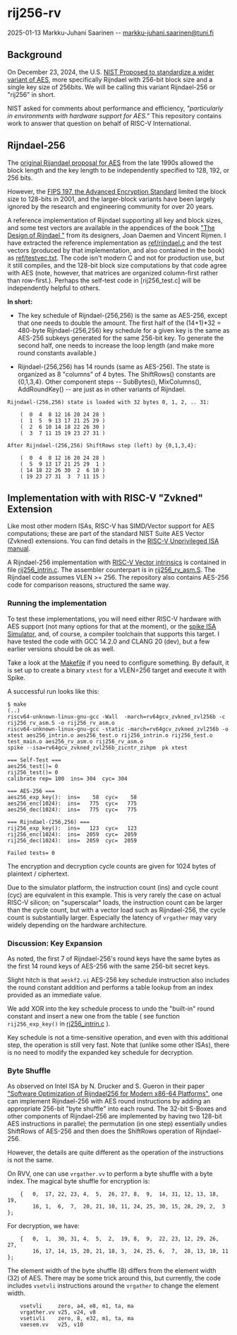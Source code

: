 #   rij256-rv

2025-01-13  Markku-Juhani Saarinen -- markku-juhani.saarinen@tuni.fi


##  Background

On December 23, 2024, the U.S. [NIST Proposed to standardize a wider variant of AES](https://csrc.nist.gov/news/2024/nist-proposes-to-standardize-wider-variant-of-aes),
more specifically Rijndael with 256-bit block size and a single key size of
256bits. We will be calling this variant Rijndael-256 or "rij256" in short.

NIST asked for comments about performance and efficiency,
_"particularly in environments with hardware support for AES."_
This repository contains work to answer that question on behalf
of RISC-V International.


##  Rijndael-256

The [original Rijandael proposal for AES](https://csrc.nist.gov/csrc/media/projects/cryptographic-standards-and-guidelines/documents/aes-development/rijndael-ammended.pdf)
from the late 1990s allowed the block length and the key length to be
independently specified to 128, 192, or 256 bits.

However, the [FIPS 197, the Advanced Encryption Standard](https://doi.org/10.6028/NIST.FIPS.197-upd1) limited the block size to 128-bits in 2001, and the larger-block variants have been largely ignored by the research and engineering community for over 20 years.

A reference implementation of Rijndael supporting all key and block sizes,
and some test vectors are available in the appendices of the book
["The Design of Rijndael "](https://doi.org/10.1007/978-3-662-60769-5) from
its designers, Joan Daemen and Vincent Rijmen. I have extracted the
reference implementation as [ref/rijndael.c](ref/rijndael.c) and the test
vectors (produced by that implementation, and also contained in the book)
as [ref/testvec.txt](ref/testvec.txt). The code isn't modern C and
not for production use, but it still compiles, and the 128-bit block size
computations by that code agree with AES (note, however, that matrices are
organized column-first rather than row-first.). Perhaps the self-test code
in [rij256_test.c] will be independently helpful to others.

**In short:**

*   The key schedule of Rijndael-(256,256) is the same as AES-256, except
that one needs to double the amount. The first half of the
(14+1)*32 = 480-byte Rijndael-(256,256) key schedule for a given key is the
same as AES-256 subkeys generated for the same 256-bit key.
To generate the second half, one needs to increase the loop length
(and make more round constants available.)

*   Rijndael-(256,256) has 14 rounds (same as AES-256). The state is
organized as 8 "columns" of 4 bytes. The ShiftRows() constants are {0,1,3,4}.
Other component steps -- SubBytes(), MixColumns(), AddRoundKey() --
are just as in other variants of Rijndael.

```
Rijndael-(256,256) state is loaded with 32 bytes 0, 1, 2, .. 31:

    (  0  4  8 12 16 20 24 28 )
    (  1  5  9 13 17 21 25 29 )
    (  2  6 10 14 18 22 26 30 )
    (  3  7 11 15 19 23 27 31 )

After Rijndael-(256,256) ShiftRows step (left) by {0,1,3,4}:

    (  0  4  8 12 16 20 24 28 )
    (  5  9 13 17 21 25 29  1 )
    ( 14 18 22 26 30  2  6 10 )
    ( 19 23 27 31  3  7 11 15 )
```

##  Implementation with with RISC-V "Zvkned" Extension

Like most other modern ISAs, RISC-V has SIMD/Vector support for AES
computations; these are part of the standard NIST Suite AES Vector (Zvkned)
extensions. You can find details in the
[RISC-V Unprivileged ISA manual](https://github.com/riscv/riscv-isa-manual).

A Rijndael-256 implementation with
[RISC-V Vector intrinsics](https://dzaima.github.io/intrinsics-viewer/)
is contained in file [rij256_intrin.c](rij256_intrin.c).
The assembler counterpart is in [rij256_rv_asm.S](rij256_rv_asm.S).
The Rijndael code assumes VLEN >= 256. The repository also contains AES-256
code for comparison reasons, structured the same way.


### Running the implementation

To test these implementations, you will need either RISC-V hardware with
AES support (not many options for that at the moment), or the
[spike ISA Simulator](https://github.com/riscv-software-src/riscv-isa-sim),
and, of course, a compiler toolchain that supports this target. I have tested
the code with GCC 14.2.0 and CLANG 20 (dev), but a few earlier versions should
be ok as well.

Take a look at the [Makefile](Makefile) if you need to configure something.
By default, it is set up to create a binary `xtest` for a VLEN=256 target
and execute it with Spike.

A successful run looks like this:
```
$ make
(..)
riscv64-unknown-linux-gnu-gcc -Wall  -march=rv64gcv_zvkned_zvl256b -c rij256_rv_asm.S -o rij256_rv_asm.o
riscv64-unknown-linux-gnu-gcc -static -march=rv64gcv_zvkned_zvl256b -o xtest aes256_intrin.o aes256_test.o rij256_intrin.o rij256_test.o test_main.o aes256_rv_asm.o rij256_rv_asm.o
spike --isa=rv64gcv_zvkned_zvl256b_zicntr_zihpm  pk xtest

=== Self-Test ===
aes256_test()= 0
rij256_test()= 0
calibrate rep= 100  ins= 304  cyc= 304

=== AES-256 ===
aes256_exp_key():  ins=    58  cyc=    58
aes256_enc(1024):  ins=   775  cyc=   775
aes256_dec(1024):  ins=   775  cyc=   775

=== Rijndael-(256,256) ===
rij256_exp_key():  ins=   123  cyc=   123
rij256_enc(1024):  ins=  2059  cyc=  2059
rij256_dec(1024):  ins=  2059  cyc=  2059

Failed tests= 0
```
The encryption and decryption cycle counts are given for 1024 bytes of
plaintext / ciphertext.

Due to the simulator platform, the instruction count (ins) and cycle count
(cyc) are equivalent in this example. This is very rarely the case on actual
RISC-V silicon; on "superscalar" loads, the instruction count can be larger
than the cycle count, but with a vector load such as Rijndael-256, the cycle
count is substantially larger. Especially the latency of `vrgather` may
vary widely depending on the hardware architecture.


### Discussion: Key Expansion

As noted, the first 7 of Rijndael-256's round keys have the same bytes
as the first 14 round keys of AES-256 with the same 256-bit secret keys.

Slight hitch is that `aeskf2.vi` AES-256 key schedule instruction also
includes the round constant addition and performs a table lookup
from an index provided as an immediate value.

We add XOR into the key schedule process to undo
the "built-in" round constant and insert a new one from the table
( see function `rij256_exp_key()` in [rj256_intrin.c]([rj256_intrin.c]) ).

Key schedule is not a time-sensitive operation, and even with this
additional step, the operation is still very fast. Note that
(unlike some other ISAs), there is no need to modify the expanded
key schedule for decryption.


### Byte Shuffle

As observed on Intel ISA by N. Drucker and S. Gueron in their paper
["Software Optimization of Rijndael256 for Modern x86-64 Platforms"](https://doi.org/10.1007/978-3-030-97652-1_18),
one can implement Rijndael-256 with AES round
instructions by adding an appropriate 256-bit "byte shuffle" into each round.
The 32-bit S-Boxes and other components of Rijndael-256 are implemented by
having two 128-bit AES instructions in parallel; the permutation (in one step)
essentially undies ShiftRows of AES-256 and then does the ShiftRows operation
of Rijndael-256.

However, the details are quite different as the operation of the instructions
is not the same.

On RVV, one can use `vrgather.vv` to perform a byte shuffle with a byte
index. The magical byte shuffle for encryption is:
```
    {   0,  17, 22, 23, 4,  5,  26, 27, 8,  9,  14, 31, 12, 13, 18, 19,
        16, 1,  6,  7,  20, 21, 10, 11, 24, 25, 30, 15, 28, 29, 2,  3  };
```
For decryption, we have:
```
    {   0,  1,  30, 31, 4,  5,  2,  19, 8,  9,  22, 23, 12, 29, 26, 27,
        16, 17, 14, 15, 20, 21, 18, 3,  24, 25, 6,  7,  28, 13, 10, 11  };

```

The element width of the byte shuffle (8) differs from the element
width (32) of AES. There may be some trick around this, but currently,
the code includes `vsetvli` instructions around the `vrgather` to change
the element width.

```
    vsetvli     zero, a4, e8, m1, ta, ma
    vrgather.vv v25, v24, v8
    vsetivli    zero, 8, e32, m1, ta, ma
    vaesem.vv   v25, v10
```


